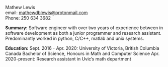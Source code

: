 Mathew Lewis  
email: mathewdblewis@protonmail.com  
Phone: 250 634 3682  

**Summary:**
Software engineer with over two years of experience between in software development as both a junior programmer and research assistant. Predominantly worked in python, C/C++, matlab and unix systems.

**Education:**
Sept. 2016 - Apr. 2020:
University of Victoria, British Columbia Canada
Bachelor of Science, Honours in Math and Computer Science Apr. 2020-present: Research assistant in Uvic’s math department




